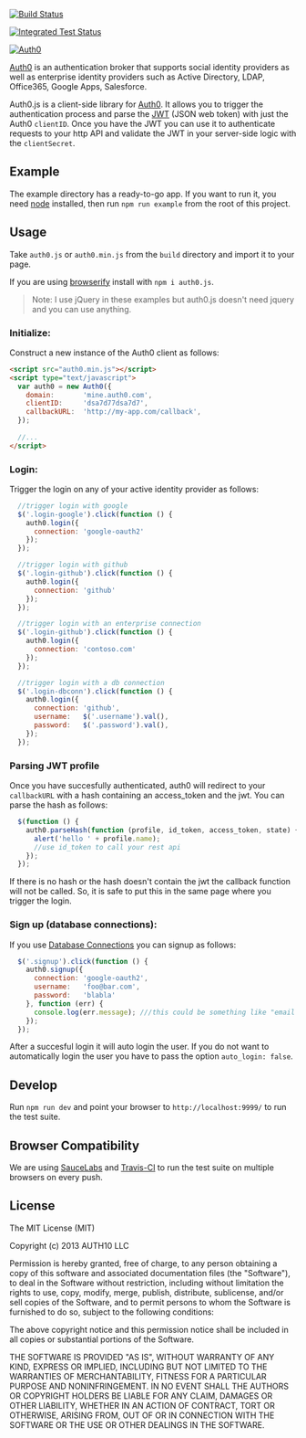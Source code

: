 [![Build Status](https://travis-ci.org/auth0/auth0.js.png)](https://travis-ci.org/auth0/auth0.js)

[![Integrated Test Status](https://saucelabs.com/browser-matrix/jfromaniello.svg)](https://saucelabs.com/u/jfromaniello)

[![Auth0](http://blog.auth0.com.s3.amazonaws.com/logo-290x200-letters.png)](http://auth0.com)

[Auth0](http://auth0.com) is an authentication broker that supports social identity providers as well as enterprise identity providers such as Active Directory, LDAP, Office365, Google Apps, Salesforce.

Auth0.js is a client-side library for [Auth0](http://auth0.com). It allows you to trigger the authentication process and parse the [JWT](http://openid.net/specs/draft-jones-json-web-token-07.html) (JSON web token) with just the Auth0 `clientID`. Once you have the JWT you can use it to authenticate requests to your http API and validate the JWT in your server-side logic with the `clientSecret`.

## Example

The example directory has a ready-to-go app. If you want to run it, you need [node](http://nodejs.org/) installed, then run `npm run example` from the root of this project.

## Usage

Take `auth0.js` or `auth0.min.js` from the `build` directory and import it to your page. 

If you are using [browserify](http://browserify.org/) install with `npm i auth0.js`.

> Note: I use jQuery in these examples but auth0.js doesn't need jquery and you can use anything.

### Initialize:

Construct a new instance of the Auth0 client as follows:

~~~html
<script src="auth0.min.js"></script>
<script type="text/javascript">
  var auth0 = new Auth0({
    domain:       'mine.auth0.com',
    clientID:     'dsa7d77dsa7d7',
    callbackURL:  'http://my-app.com/callback',
  });
  
  //...
</script>
~~~

### Login:

Trigger the login on any of your active identity provider as follows:

~~~js
  //trigger login with google
  $('.login-google').click(function () {
    auth0.login({
      connection: 'google-oauth2'
    });
  }); 

  //trigger login with github
  $('.login-github').click(function () {
    auth0.login({
      connection: 'github'
    });
  });

  //trigger login with an enterprise connection
  $('.login-github').click(function () {
    auth0.login({
      connection: 'contoso.com'
    });
  });

  //trigger login with a db connection
  $('.login-dbconn').click(function () {
    auth0.login({
      connection: 'github',
      username:   $('.username').val(),
      password:   $('.password').val(),
    });
  });
~~~

### Parsing JWT profile

Once you have succesfully authenticated, auth0 will redirect to your `callbackURL` with a hash containing an access_token and the jwt. You can parse the hash as follows:

~~~js
  $(function () {
    auth0.parseHash(function (profile, id_token, access_token, state) {
      alert('hello ' + profile.name);
      //use id_token to call your rest api
    });
  });
~~~

If there is no hash or the hash doesn't contain the jwt the callback function will not be called. So, it is safe to put this in the same page where you trigger the login.  

### Sign up (database connections):

If you use [Database Connections](https://docs.auth0.com/mysql-connection-tutorial) you can signup as follows:

~~~js
  $('.signup').click(function () {
    auth0.signup({
      connection: 'google-oauth2',
      username:   'foo@bar.com',
      password:   'blabla'
    }, function (err) {
      console.log(err.message); ///this could be something like "email is required"
    });
  });
~~~

After a succesful login it will auto login the user. If you do not want to automatically login the user you have to pass the option `auto_login: false`.

## Develop

Run `npm run dev` and point your browser to `http://localhost:9999/` to run the test suite.

## Browser Compatibility

We are using [SauceLabs](http://saucelabs.com) and [Travis-CI](http://travis-ci.org) to run the test suite on multiple browsers on every push.

## License 

The MIT License (MIT)

Copyright (c) 2013 AUTH10 LLC

Permission is hereby granted, free of charge, to any person obtaining a copy
of this software and associated documentation files (the "Software"), to deal
in the Software without restriction, including without limitation the rights
to use, copy, modify, merge, publish, distribute, sublicense, and/or sell
copies of the Software, and to permit persons to whom the Software is
furnished to do so, subject to the following conditions:

The above copyright notice and this permission notice shall be included in
all copies or substantial portions of the Software.

THE SOFTWARE IS PROVIDED "AS IS", WITHOUT WARRANTY OF ANY KIND, EXPRESS OR
IMPLIED, INCLUDING BUT NOT LIMITED TO THE WARRANTIES OF MERCHANTABILITY,
FITNESS FOR A PARTICULAR PURPOSE AND NONINFRINGEMENT. IN NO EVENT SHALL THE
AUTHORS OR COPYRIGHT HOLDERS BE LIABLE FOR ANY CLAIM, DAMAGES OR OTHER
LIABILITY, WHETHER IN AN ACTION OF CONTRACT, TORT OR OTHERWISE, ARISING FROM,
OUT OF OR IN CONNECTION WITH THE SOFTWARE OR THE USE OR OTHER DEALINGS IN
THE SOFTWARE.